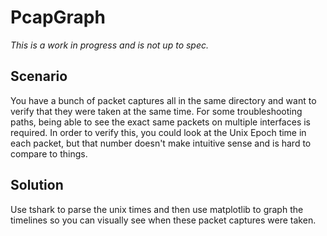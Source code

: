 # PcapGraph
*This is a work in progress and is not up to spec.*
## Scenario
You have a bunch of packet captures all in the same directory and 
want to verify that they were taken at the same time. For some 
troubleshooting paths, being able to see the exact same packets on multiple 
interfaces is required. In order to verify this, you could look at the Unix 
Epoch time in each packet, but that number doesn't make intuitive sense and
 is hard to compare to things. 
 
## Solution
Use tshark to parse the unix times and then use matplotlib to graph the 
timelines so you can visually see when these packet captures were taken.

